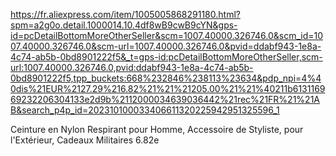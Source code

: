 https://fr.aliexpress.com/item/1005005868291180.html?spm=a2g0o.detail.1000014.10.4df8wB9cwB9cYN&gps-id=pcDetailBottomMoreOtherSeller&scm=1007.40000.326746.0&scm_id=1007.40000.326746.0&scm-url=1007.40000.326746.0&pvid=ddabf943-1e8a-4c74-ab5b-0bd8901222f5&_t=gps-id:pcDetailBottomMoreOtherSeller,scm-url:1007.40000.326746.0,pvid:ddabf943-1e8a-4c74-ab5b-0bd8901222f5,tpp_buckets:668%232846%238113%23634&pdp_npi=4%40dis%21EUR%2127.29%216.82%21%21%21205.00%21%21%40211b613116969232206304133e2d9b%2112000034639036442%21rec%21FR%21%21AB&search_p4p_id=202310100033406611320225942951325596_1

Ceinture en Nylon Respirant pour Homme, Accessoire de Styliste, pour l'Extérieur, Cadeaux Militaires
6.82e